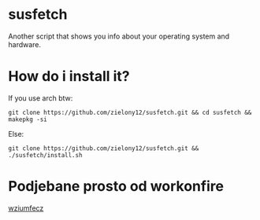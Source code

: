 # susfetch
Another script that shows you info about your operating system and hardware.

# How do i install it?
If you use arch btw:

``git clone https://github.com/zielony12/susfetch.git && cd susfetch && makepkg -si``

Else:

``git clone https://github.com/zielony12/susfetch.git && ./susfetch/install.sh``

# Podjebane prosto od workonfire
<a href="https://github.com/workonfire/wziumfecz">wziumfecz</a>
